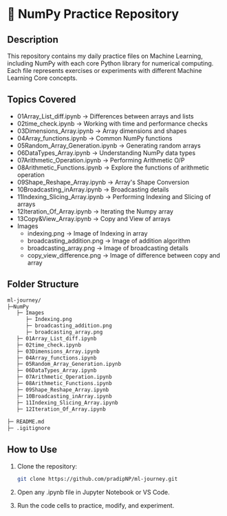 # 📌 NumPy Practice Repository

## Description
This repository contains my daily practice files on Machine Learning, including NumPy with each core Python library for numerical computing. Each file represents exercises or experiments with different Machine Learning Core concepts.

## Topics Covered
- 01Array_List_diff.ipynb → Differences between arrays and lists  
- 02time_check.ipynb → Working with time and performance checks  
- 03Dimensions_Array.ipynb → Array dimensions and shapes  
- 04Array_functions.ipynb → Common NumPy functions  
- 05Random_Array_Generation.ipynb → Generating random arrays  
- 06DataTypes_Array.ipynb → Understanding NumPy data types
- 07Arithmetic_Operation.ipynb → Performing Arithmetic O/P
- 08Arithmetic_Functions.ipynb → Explore the functions of arithmetic operation
- 09Shape_Reshape_Array.ipynb → Array's Shape Conversion
- 10Broadcasting_inArray.ipynb → Broadcasting details
- 11Indexing_Slicing_Array.ipynb → Performing Indexing and Slicing of arrays
- 12Iteration_Of_Array.ipynb → Iterating the Numpy array
- 13Copy&View_Array.ipynb → Copy and View of arrays
- Images
   - indexing.png → Image of Indexing in array
   - broadcasting_addition.png → Image of addition algorithm
   - broadcasting_array.png → Image of broadcasting details
   - copy_view_difference.png → Image of difference between copy and array

## Folder Structure
``` bash
ml-journey/
├─NumPy
   ├─ Images
      ├─ Indexing.png
      ├─ broadcasting_addition.png
      ├─ broadcasting_array.png
   ├─ 01Array_List_diff.ipynb
   ├─ 02time_check.ipynb
   ├─ 03Dimensions_Array.ipynb
   ├─ 04Array_functions.ipynb
   ├─ 05Random_Array_Generation.ipynb
   ├─ 06DataTypes_Array.ipynb
   ├─ 07Arithmetic_Operation.ipynb
   ├─ 08Arithmetic_Functions.ipynb
   ├─ 09Shape_Reshape_Array.ipynb
   ├─ 10Broadcasting_inArray.ipynb
   ├─ 11Indexing_Slicing_Array.ipynb
   ├─ 12Iteration_Of_Array.ipynb
   
├─ README.md
├─ .igitignore
```


## How to Use
1. Clone the repository:  
   ```bash
   git clone https://github.com/pradipNP/ml-journey.git
2. Open any .ipynb file in Jupyter Notebook or VS Code.

3. Run the code cells to practice, modify, and experiment.
